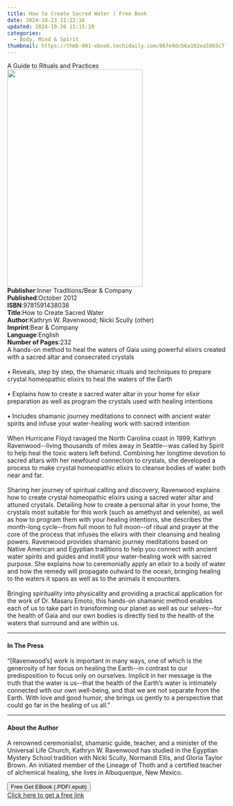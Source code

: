 ```yaml
---
title: How to Create Sacred Water | Free Book
date: 2024-10-23 11:22:16
updated: 2024-10-26 11:15:19
categories:
  - Body, Mind & Spirit
thumbnail: https://thmb-001-ebook.techidaily.com/867e9dcb6a102ea5965c7f47b3cba09c6339f3b9790fab03e55b23c4d402e4df.jpg
---
```

<main id="book-container">
  <div class="flex flex-col">
    <div class="book-brief flex-1 py-6 px-4 sm:p-6 md:py-10 md:px-8">
      <!-- brief-->
      <div class="book-brief-main">A Guide to Rituals and Practices</div>
    </div>
    <div
      class="book-meta-info flex-1 grid gap-4 col-start-1 col-end-3 row-start-1 sm:mb-6 sm:grid-cols-4 lg:gap-6 lg:col-start-2 lg:row-end-6 lg:row-span-6 lg:mb-0"
    >
      <div
        class="book-meta-info-left place-content-center mt-4 p-4 text-sm leading-6 col-start-2 col-span-2 dark:text-slate-400"
      >
        <img
          class="w-full h-500 object-cover rounded-lg sm:h-255 sm:col-span-2 lg:col-span-full"
          src="https://img-001-ebook.techidaily.com/2f79af8e39c953c42483014cbe438803c38cf60bc0697e7ce8a97bb8e8f0a8ee.jpg"
          alt=""
          width="312"
          height="500"
        />
      </div>
      <div
        class="book-meta-info-right mt-2 col-start-1 row-start-2 col-span-3 self-center"
      >
        <!-- meta data  -->
        <div class="flex flex-col px-4 md:px-8">
          <div class="flex-1">
            <strong>Publisher</strong>:<span class="px-2"
              >Inner Traditions/Bear &amp; Company</span
            >
          </div>
          <div class="flex-1">
            <strong>Published</strong>:<span class="px-2">October 2012</span>
          </div>
          <div class="flex-1">
            <strong>ISBN</strong>:<span class="px-2">9781591438038</span>
          </div>
          <div class="flex-1">
            <strong>Title</strong>:<span class="px-2"
              >How to Create Sacred Water</span
            >
          </div>
          <div class="flex-1">
            <strong>Author</strong>:<span class="px-2"
              >Kathryn W. Ravenwood; Nicki Scully (other)</span
            >
          </div>
          <div class="flex-1">
            <strong>Imprint</strong>:<span class="px-2"
              >Bear &amp; Company</span
            >
          </div>
          <div class="flex-1">
            <strong>Language</strong>:<span class="px-2">English</span>
          </div>
          <div class="flex-1">
            <strong>Number of Pages</strong>:<span class="px-2">232</span>
          </div>
        </div>
      </div>
    </div>
    <div class="book-description flex-1 py-6 px-4 sm:p-6 md:py-10 md:px-8">
      <div class="book-description-main">
        <div accordion-content="" id="description">
          A hands-on method to heal the waters of Gaia using powerful elixirs
          created with a sacred altar and consecrated crystals <br />
          <br />• Reveals, step by step, the shamanic rituals and techniques to
          prepare crystal homeopathic elixirs to heal the waters of the Earth
          <br />
          <br />• Explains how to create a sacred water altar in your home for
          elixir preparation as well as program the crystals used with healing
          intentions <br />
          <br />• Includes shamanic journey meditations to connect with ancient
          water spirits and infuse your water-healing work with sacred intention
          <br />
          <br />When Hurricane Floyd ravaged the North Carolina coast in 1999,
          Kathryn Ravenwood--living thousands of miles away in Seattle--was
          called by Spirit to help heal the toxic waters left behind. Combining
          her longtime devotion to sacred altars with her newfound connection to
          crystals, she developed a process to make crystal homeopathic elixirs
          to cleanse bodies of water both near and far. <br />
          <br />Sharing her journey of spiritual calling and discovery,
          Ravenwood explains how to create crystal homeopathic elixirs using a
          sacred water altar and attuned crystals. Detailing how to create a
          personal altar in your home, the crystals most suitable for this work
          (such as amethyst and selenite), as well as how to program them with
          your healing intentions, she describes the month-long cycle--from full
          moon to full moon--of ritual and prayer at the core of the process
          that infuses the elixirs with their cleansing and healing powers.
          Ravenwood provides shamanic journey meditations based on Native
          American and Egyptian traditions to help you connect with ancient
          water spirits and guides and instill your water-healing work with
          sacred purpose. She explains how to ceremonially apply an elixir to a
          body of water and how the remedy will propagate outward to the ocean,
          bringing healing to the waters it spans as well as to the animals it
          encounters. <br />
          <br />Bringing spirituality into physicality and providing a practical
          application for the work of Dr. Masaru Emoto, this hands-on shamanic
          method enables each of us to take part in transforming our planet as
          well as our selves--for the health of Gaia and our own bodies is
          directly tied to the health of the waters that surround and are within
          us.
        </div>
        <div class="accordion-fader"></div>
      </div>
    </div>
    <div class="book-excerpts flex-1 py-6 px-4 sm:p-6 md:py-10 md:px-8">
      <!-- excerpts-->
      <div class="book-excerpts-main">
        <hr />
        <h4 class="placeholder placeholder-heading">
          <span>In The Press</span>
        </h4>
        <p>
          “[Ravenwood’s] work is important in many ways, one of which is the
          generosity of her focus on healing the Earth--in contrast to our
          predisposition to focus only on ourselves. Implicit in her message is
          the truth that the water is us--that the health of the Earth’s water
          is intimately connected with our own well-being, and that we are not
          separate from the Earth. With love and good humor, she brings us
          gently to a perspective that could go far in the healing of us all.”
        </p>
      </div>
    </div>
    <div class="book-about-author flex-1 py-6 px-4 sm:p-6 md:py-10 md:px-8">
      <!-- about author-->
      <div class="book-main-author-main">
        <hr />
        <h4 class="placeholder placeholder-heading">
          <span>About the Author</span>
        </h4>
        <p>
          A renowned ceremonialist, shamanic guide, teacher, and a minister of
          the Universal Life Church, Kathryn W. Ravenwood has studied in the
          Egyptian Mystery School tradition with Nicki Scully, Normandi Ellis,
          and Gloria Taylor Brown. An initiated member of the Lineage of Thoth
          and a certified teacher of alchemical healing, she lives in
          Albuquerque, New Mexico.
        </p>
      </div>
    </div>
    <div class="book-free-get flex-1 py-6 px-4 sm:p-6 md:py-10 md:px-8">
      <button
        id="btn-free-get"
        class="bg-blue-500 hover:bg-blue-700 text-white font-bold py-2 px-4 rounded"
      >
        Free Get EBook (.PDF/.epub)
      </button>
      <div id="countdown-display" class="px-2 text-lg mt-2"></div>
      <a
        id="free-link"
        class="hidden bg-blue-500 hover:bg-blue-700 text-white font-bold py-2 px-4 rounded"
        href="https://www.ebooks.com/en-us/book/95782453/how-to-create-sacred-water/kathryn-w-ravenwood/"
        target="_blank"
        >Click here to get a free link</a
      >
    </div>
    <script>
      let countdownTime = 0;
      let countdownInterval = null;
      document
        .getElementById('btn-free-get')
        .addEventListener('click', startCountdown);
      function startCountdown() {
        countdownTime = new Date().getTime() + 60000 * 3;
        countdownInterval = setInterval(updateCountdown, 1000);
        document.getElementById('btn-free-get').disabled = true;
        document
          .getElementById('btn-free-get')
          .classList.add('bg-gray-500', 'cursor-not-allowed');
      }
      function updateCountdown() {
        let currentTime = new Date().getTime();
        let timeLeft = countdownTime - currentTime;
        let secondsLeft = Math.floor(timeLeft / 1000);
        document.getElementById('countdown-display').innerHTML =
          `Remaining time: ${secondsLeft} seconds.`;
        if (secondsLeft <= 0) {
          clearInterval(countdownInterval);
          document.getElementById('btn-free-get').classList.add('hidden');
          document.getElementById('free-link').classList.remove('hidden');
          document.getElementById('countdown-display').innerHTML = '';
        }
      }
    </script>
  </div>
</main>
